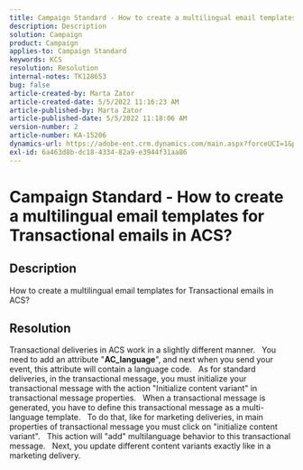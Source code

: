 ```yaml
---
title: Campaign Standard - How to create a multilingual email templates for Transactional emails in ACS?
description: Description
solution: Campaign
product: Campaign
applies-to: Campaign Standard
keywords: KCS
resolution: Resolution
internal-notes: TK128653
bug: false
article-created-by: Marta Zator
article-created-date: 5/5/2022 11:16:23 AM
article-published-by: Marta Zator
article-published-date: 5/5/2022 11:18:06 AM
version-number: 2
article-number: KA-15206
dynamics-url: https://adobe-ent.crm.dynamics.com/main.aspx?forceUCI=1&pagetype=entityrecord&etn=knowledgearticle&id=18b222c6-64cc-ec11-a7b5-6045bd00dbbc
exl-id: 6a463d8b-dc18-4334-82a9-e3944f31aa86
---
```

# Campaign Standard - How to create a multilingual email templates for Transactional emails in ACS?

## Description


How to create a multilingual email templates for Transactional emails in ACS?


## Resolution


Transactional deliveries in ACS work in a slightly different manner.
  
 You need to add an attribute "<b>AC_language</b>", and next when you send your event, this attribute will contain a language code.
  
 As for standard deliveries, in the transactional message, you must initialize your transactional message with the action "Initialize content variant" in transactional message properties.
  
 When a transactional message is generated, you have to define this transactional message as a multi-language template.
  
 To do that, like for marketing deliveries, in main properties of transactional message you must click on "initialize content variant".
  
 This action will "add" multilanguage behavior to this transactional message.
  
 Next, you update different content variants exactly like in a marketing delivery.
